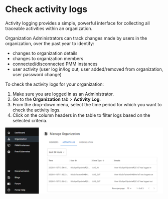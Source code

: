 # Check activity logs

Activity logging provides a simple, powerful interface for collecting all traceable activities within an organization.

Organization Administrators can track changes made by users in the organization, over the past year to identify:

- changes to organization details
- changes to organization members
- connected/disconnected PMM instances
- user activity (user log in/log out, user added/removed from organization, user password change)

To check the activity logs for your organization:

1. Make sure you are logged in as an Administrator.
2. Go to the **Organization** tab > **Activity Log**.
3. From the drop-down menu, select the time period for which you want to check the activity logs.
4. Click on the column headers in the table to filter logs based on the selected criteria.

![Activity Logging](images/activity_logging.png)